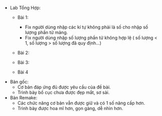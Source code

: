* Lab Tổng Hợp:
  - Bài 1:
    + Fix người dùng nhập các kí tự không phải là số cho nhập số lượng phần tử mảng.
    + Fix người dùng nhập số lượng phần tử không hợp lệ ( số lượng < 1, số lượng > số lượng đã quy định...)
  
  - Bài 2:
   
  - Bài 3:

  - Bài 4

- Bản gốc:
  + Cơ bản đáp ứng đủ được yêu cầu của đề bài.
  + Trình bày bố cục chưa được đẹp mắt, sơ sài.
- Bản Remake:
  + Các chức năng cơ bản vẫn được giữ và có 1 số nâng cấp hơn.
  + Trình bày được hoa mĩ hơn, gọn gàng, dễ nhìn hơn.
